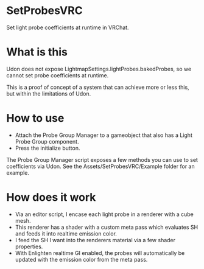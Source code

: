 # SetProbesVRC
Set light probe coefficients at runtime in VRChat.

# What is this
Udon does not expose LightmapSettings.lightProbes.bakedProbes, so we cannot set probe coefficients at runtime.

This is a proof of concept of a system that can achieve more or less this, but within the limitations of Udon.

# How to use
- Attach the Probe Group Manager to a gameobject that also has a Light Probe Group component.
- Press the initialize button.

The Probe Group Manager script exposes a few methods you can use to set coefficients via Udon. See the Assets/SetProbesVRC/Example folder for an example.

# How does it work
- Via an editor script, I encase each light probe in a renderer with a cube mesh.
- This renderer has a shader with a custom meta pass which evaluates SH and feeds it into realtime emission color.
- I feed the SH I want into the renderers material via a few shader properties.
- With Enlighten realtime GI enabled, the probes will automatically be updated with the emission color from the meta pass.
